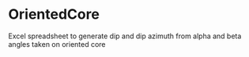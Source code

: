 # OrientedCore
Excel spreadsheet to generate dip and dip azimuth from alpha and beta angles taken on oriented core
